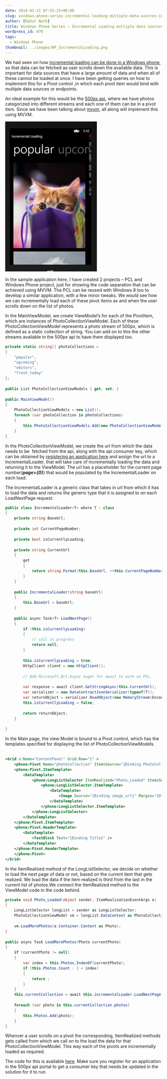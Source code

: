 ```yaml
---
date: 2014-01-21 07:55:25+00:00
slug: windows-phone-series-incremental-loading-multiple-data-sources-inside-a-pivot
author: [Rahul Nath]
title: Windows Phone Series – Incremental Loading multiple data sources inside a Pivot
wordpress_id: 870
tags:
  - Windows Phone
thumbnail: ../images/WP_IncrementalLoading.png
---
```


We had seen on how [incremental loading can be done in a Windows phone](http://rahulpnath.com/blog/windows-phone-series-incremental-loading/), so that data can be fetched as user scrolls down the available data. This is important for data sources that have a large amount of data and when all of these cannot be loaded at once. I have been getting queries on how to implement this for a Pivot control ,in which each pivot item would bind with multiple data sources or endpoints.

An ideal example for this would be the [500px api](http://developers.500px.com/), where we have photos categorized into different streams and each one of them can be in a pivot item. Since we have been talking about [mvvm](http://rahulpnath.com/blog/tag/mvvm/), all along will implement this using MVVM.

![image](../images/WP_IncrementalLoading.png)

In the sample application here, I have created 2 projects – PCL and Windows Phone project, just for showing the code separation that can be achieved using MVVM. The PCL can be reused with Windows 8 too to develop a similar application, with a few minor tweaks. We would see how we can incrementally load each of these pivot items as and when the user scrolls down on the list of photos.

In the MainViewModel, we create ViewModel’s for each of the PivotItem, which are instances of PhotoCollectionViewModel. Each of these PhotoCollectionViewModel represents a photo stream of 500px, which is defined as a static collection of string. You can add on to this the other streams available in the 500px api to have them displayed too.

```csharp
private static string[] photoCollections =
{
    "popular",
    "upcoming",
    "editors",
    "fresh_today"
};

public List PhotoCollectionViewModels { get; set; }

public MainViewModel()
{
    PhotoCollectionViewModels = new List();
    foreach (var photoCollection in photoCollections)
    {
        this.PhotoCollectionViewModels.Add(new PhotoCollectionViewModel(photoCollection));
    }
}
```

In the PhotoCollectionViewModel, we create the url from which the data needs to be  fetched from the api, along with the api consumer key, which can be obtained by [registering an application here](http://500px.com/settings/applications) and assign the url to a IncrementalLoader, that will take care of incrementally loading the data and returning it to the ViewModel. The url has a placeholder for the current page number(**_page={0}_**) that would be populated by the IncrementalLoader on each load.

The IncrementalLoader is a generic class that takes in url from which it has to load the data and returns the generic type that it is assigned to on each LoadNextPage request.

```csharp
public class IncrementalLoader<T> where T : class
{
    private string BaseUrl;

    private int CurrentPageNumber;

    private bool isCurrentlyLoading;

    private string CurrentUrl
    {
        get
        {
            return string.Format(this.BaseUrl, ++this.CurrentPageNumber);
        }
    }

    public IncrementalLoader(string baseUrl)
    {
        this.BaseUrl = baseUrl;
    }

    public async Task<T> LoadNextPage()
    {
        if (this.isCurrentlyLoading)
        {
            // call in progress
            return null;
        }

        this.isCurrentlyLoading = true;
        HttpClient client = new HttpClient();

        // Add Microsoft.Bcl.Async nuget for await to work on PCL.

        var response = await client.GetStringAsync(this.CurrentUrl);
        var serializer = new DataContractJsonSerializer(typeof(T));
        var returnObject = serializer.ReadObject(new MemoryStream(Encoding.Unicode.GetBytes(response))) as T;
        this.isCurrentlyLoading = false;

        return returnObject;
    }

}
```

In the Main page, the view Model is bound to a Pivot control, which has the templates specified for displaying the list of PhotoCollectionViewModels.

```xml

<Grid x:Name="ContentPanel" Grid.Row="1" >
    <phone:Pivot Name="photoCollection" ItemsSource="{Binding PhotoCollectionViewModels}">
    <phone:Pivot.ItemTemplate>
        <DataTemplate>
            <phone:LongListSelector ItemRealized="Photo_Loaded" ItemsSource="{Binding Photos}" IsGroupingEnabled="False">
                <phone:LongListSelector.ItemTemplate>
                    <DataTemplate>
                        <Image Source="{Binding image_url}" Margin="10" Width="500" />
                    </DataTemplate>
                </phone:LongListSelector.ItemTemplate>
            </phone:LongListSelector>
        </DataTemplate>
    </phone:Pivot.ItemTemplate>
    <phone:Pivot.HeaderTemplate>
        <DataTemplate>
            <TextBlock Text="{Binding Title}" />
        </DataTemplate>
    </phone:Pivot.HeaderTemplate>
    </phone:Pivot>
</Grid>

```

In the ItemRealized method of the LongListSelector, we decide on whether to load the next page of data or not, based on the current item that gets realized. We load the data if the item realized is third from the last in the current list of photos.We connect the ItemRealized method to the ViewModel code in the code behind.

```csharp
private void Photo_Loaded(object sender, ItemRealizationEventArgs e)
{
    LongListSelector longList = sender as LongListSelector;
    PhotoCollectionViewModel vm = longList.DataContext as PhotoCollectionViewModel;

    vm.LoadMorePhotos(e.Container.Content as Photo);
}

public async Task LoadMorePhotos(Photo currentPhoto)
{
    if (currentPhoto != null)
    {
        var index = this.Photos.IndexOf(currentPhoto);
        if (this.Photos.Count - 3 > index)
        {
            return ;
        }
    }
    this.currentCollection = await this.incrementalLoader.LoadNextPage();

    foreach (var photo in this.currentCollection.photos)
    {
        this.Photos.Add(photo);
    }
}
```

Whenver a user scrolls on a pivot the corresponding, ItemRealized methods gets called from which we call on to the load the data for that PhotoCollectionViewModel. This way each of the pivots are incrementally loaded as required.

The code for this is available [here](https://github.com/rahulpnath/Blog/tree/master/IncrementalLoading). Make sure you register for an application in the 500px api portal to get a consumer key that needs be updated in the solution for it to run.
